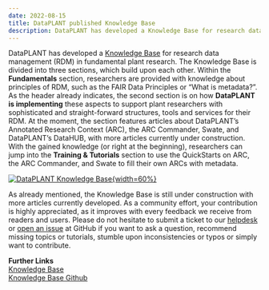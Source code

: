 ```yaml
---
date: 2022-08-15
title: DataPLANT published Knowledge Base 
description: DataPLANT has developed a Knowledge Base for research data management (RDM) in fundamental plant research. The Knowledge Base is divided into three sections, which build upon each other. Within the Fundamentals section, researchers are provided with knowledge about principles of RDM, such as the FAIR Data Principles or “What is metadata?”. As the header already indicates, the second section is on how DataPLANT is implementing these aspects to support plant researchers with sophisticated and straight-forward structures, tools and services for their RDM. At the moment...
---
```

DataPLANT has developed a [Knowledge Base](https://nfdi4plants.org/nfdi4plants.knowledgebase/index.html) for research data management (RDM) in fundamental plant research. The Knowledge Base is divided into three sections, which build upon each other. Within the **Fundamentals** section, researchers are provided with knowledge about principles of RDM, such as the FAIR Data Principles or “What is metadata?”. As the header already indicates, the second section is on how **DataPLANT is implementing** these aspects to support plant researchers with sophisticated and straight-forward structures, tools and services for their RDM. At the moment, the section features articles about DataPLANT’s Annotated Research Context (ARC), the ARC Commander, Swate, and DataPLANT’s DataHUB, with more articles currently under construction. With the gained knowledge (or right at the beginning), researchers can jump into the **Training & Tutorials** section to use the QuickStarts on ARC, the ARC Commander, and Swate to fill their own ARCs with metadata.

[![DataPLANT Knowledge Base](/src/assets/images/news/KnowledgeBaseDP.svg "DataPLANT Knowledge Base"){width=60%}](https://nfdi4plants.org/nfdi4plants.knowledgebase/index.html)

As already mentioned, the Knowledge Base is still under construction with more articles currently developed. As a community effort, your contribution is highly appreciated, as it improves with every feedback we receive from readers and users. Please do not hesitate to submit a ticket to our [helpdesk](https://helpdesk.nfdi4plants.org/?topic=ResearchDataManagement_Teaching) or [open an issue](https://github.com/nfdi4plants/nfdi4plants.knowledgebase/issues/new/) at GitHub if you want to ask a question, recommend missing topics or tutorials, stumble upon inconsistencies or typos or simply want to contribute.
  
**Further Links**  
[Knowledge Base](https://nfdi4plants.org/nfdi4plants.knowledgebase/index.html)  
[Knowledge Base Github](https://github.com/nfdi4plants/nfdi4plants.knowledgebase)  
